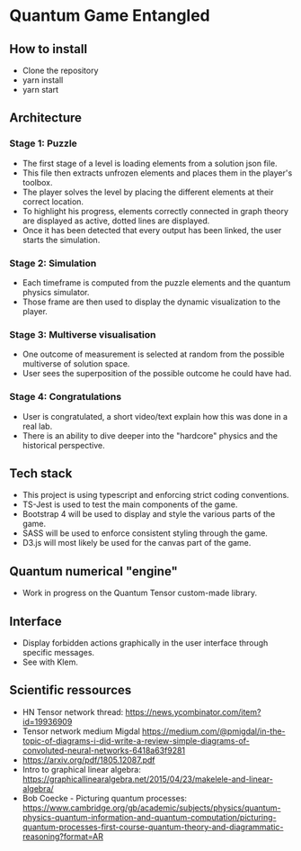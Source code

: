 # Quantum Game Entangled

## How to install

- Clone the repository
- yarn install
- yarn start

## Architecture

### Stage 1: Puzzle

- The first stage of a level is loading elements from a solution json file.
- This file then extracts unfrozen elements and places them in the player's toolbox.
- The player solves the level by placing the different elements at their correct location.
- To highlight his progress, elements correctly connected in graph theory are displayed as active, dotted lines are displayed.
- Once it has been detected that every output has been linked, the user starts the simulation.

### Stage 2: Simulation

- Each timeframe is computed from the puzzle elements and the quantum physics simulator.
- Those frame are then used to display the dynamic visualization to the player.

### Stage 3: Multiverse visualisation

- One outcome of measurement is selected at random from the possible multiverse of solution space.
- User sees the superposition of the possible outcome he could have had.

### Stage 4: Congratulations

- User is congratulated, a short video/text explain how this was done in a real lab.
- There is an ability to dive deeper into the "hardcore" physics and the historical perspective.

## Tech stack

- This project is using typescript and enforcing strict coding conventions.
- TS-Jest is used to test the main components of the game.
- Bootstrap 4 will be used to display and style the various parts of the game.
- SASS will be used to enforce consistent styling through the game.
- D3.js will most likely be used for the canvas part of the game.

## Quantum numerical "engine"

- Work in progress on the Quantum Tensor custom-made library.

## Interface

- Display forbidden actions graphically in the user interface through specific messages.
- See with Klem.

## Scientific ressources

- HN Tensor network thread: <https://news.ycombinator.com/item?id=19936909>
- Tensor network medium Migdal <https://medium.com/@pmigdal/in-the-topic-of-diagrams-i-did-write-a-review-simple-diagrams-of-convoluted-neural-networks-6418a63f9281>
- <https://arxiv.org/pdf/1805.12087.pdf>
- Intro to graphical linear algebra: <https://graphicallinearalgebra.net/2015/04/23/makelele-and-linear-algebra/>
- Bob Coecke - Picturing quantum processes: <https://www.cambridge.org/gb/academic/subjects/physics/quantum-physics-quantum-information-and-quantum-computation/picturing-quantum-processes-first-course-quantum-theory-and-diagrammatic-reasoning?format=AR>
